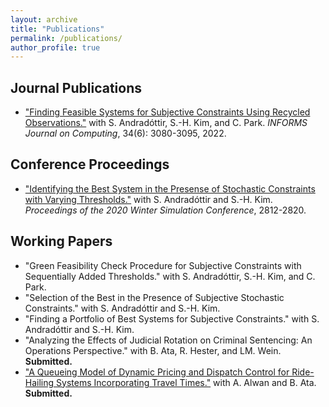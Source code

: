 ```yaml
---
layout: archive
title: "Publications"
permalink: /publications/
author_profile: true
---
```


## Journal Publications
* ["Finding Feasible Systems for Subjective Constraints Using Recycled Observations."](https://pubsonline.informs.org/doi/10.1287/ijoc.2022.1227) with S. Andradóttir, S.-H. Kim, and C. Park. *INFORMS Journal on Computing*, 34(6): 3080-3095, 2022. 

## Conference Proceedings
* ["Identifying the Best System in the Presense of Stochastic Constraints with Varying Thresholds."](https://ieeexplore.ieee.org/abstract/document/9384097) with S. Andradóttir and S.-H. Kim. *Proceedings of the 2020 Winter Simulation Conference*, 2812-2820. 

## Working Papers
* "Green Feasibility Check Procedure for Subjective Constraints with Sequentially Added Thresholds." with S. Andradóttir, S.-H. Kim, and C. Park.
* "Selection of the Best in the Presence of Subjective Stochastic Constraints." with S. Andradóttir and S.-H. Kim.
* "Finding a Portfolio of Best Systems for Subjective Constraints." with S. Andradóttir and S.-H. Kim.
* "Analyzing the Effects of Judicial Rotation on Criminal Sentencing: An Operations Perspective." with B. Ata, R. Hester, and LM. Wein. **Submitted.**
* ["A Queueing Model of Dynamic Pricing and Dispatch Control for Ride-Hailing Systems Incorporating Travel Times."](https://arxiv.org/abs/2302.02265) with A. Alwan and B. Ata. **Submitted.**  

